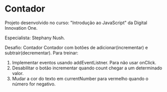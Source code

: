 # Contador

Projeto desenvolvido no curso: "Introdução ao JavaScript" da Digital Innovation One.

Especialista: Stephany Nush.

Desafio: Contador Contador com botões de adicionar(incrementar) e subtrair(decrementar). Para treinar:

1. Implementar eventos usando addEventListner. Para não usar onClick.
2. Desabilitar o botão incrementar quando count chegar a um determinado valor.
3. Mudar a cor do texto em currentNumber para vermelho quando o número for negativo.
